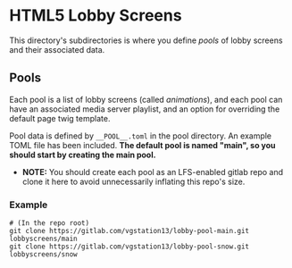 # HTML5 Lobby Screens
This directory's subdirectories is where you define *pools* of lobby screens and
their associated data.

## Pools
Each pool is a list of lobby screens (called *animations*), and each pool can
have an associated media server playlist, and an option for overriding the
default page twig template.

Pool data is defined by `__POOL__.toml` in the pool directory. An example TOML
file has been included.  **The default pool is named "main", so you should start
by creating the main pool.**

* **NOTE:** You should create each pool as an LFS-enabled gitlab repo and clone
it here to avoid unnecessarily inflating this repo's size.

### Example

```shell
# (In the repo root)
git clone https://gitlab.com/vgstation13/lobby-pool-main.git lobbyscreens/main
git clone https://gitlab.com/vgstation13/lobby-pool-snow.git lobbyscreens/snow
```
